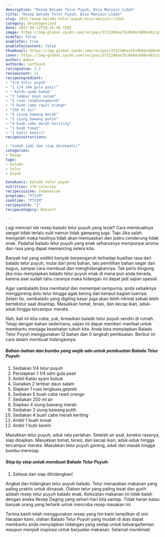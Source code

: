 ```yaml
---
description: "Resep Balado Telur Puyuh, Bisa Manjain Lidah"
title: "Resep Balado Telur Puyuh, Bisa Manjain Lidah"
slug: 2413-resep-balado-telur-puyuh-bisa-manjain-lidah
category: Uncategorized
date: 2022-09-12T18:34:50.729Z
image: https://img-global.cpcdn.com/recipes/3722286aa75c0b84/680x482cq70/balado-telur-puyuh-foto-resep-utama.jpg
hideToc: false
enableToc: true
enableTocContent: false
thumbnail: https://img-global.cpcdn.com/recipes/3722286aa75c0b84/680x482cq70/balado-telur-puyuh-foto-resep-utama.jpg
cover: https://img-global.cpcdn.com/recipes/3722286aa75c0b84/680x482cq70/balado-telur-puyuh-foto-resep-utama.jpg
author: Admin
authorAv: notfound
ratingvalue: 3.2
reviewcount: 21
recipeingredient:
- "1/4 telur puyuh"
- "1 1/4 sdm gula pasir"
- " Kaldu ayam bubuk"
- "2 lembar daun salam"
- "1 ruas lengkuasgeprek"
- "5 buah cabe rawit orange"
- "250 ml air"
- "4 siung bawang merah"
- "2 siung bawang putih"
- "4 buah cabe merah keriting"
- "1 buah tomat"
- "1 butir kemiri"
recipeinstructions:

- "Sudah jadi dan siap dinikmati!"
categories:
- Resep
tags:
- balado
- telur
- puyuh

katakunci: balado telur puyuh 
nutrition: 170 calories
recipecuisine: Indonesian
preptime: "PT11M"
cooktime: "PT31M"
recipeyield: "1"
recipecategory: Dessert

---
```



Lagi mencari ide resep balado telur puyuh yang lezat? Cara membuatnya sangat tidak terlalu sulit namun tidak gampang juga. Tapi Jika salah mengolah maka hasilnya tidak akan memuaskan dan justru cenderung tidak enak. Padahal balado telur puyuh yang enak seharusnya mempunyai aroma dan rasa yang dapat memancing selera kita.


Banyak hal yang sedikit banyak berpengaruh terhadap kualitas rasa dari balado telur puyuh, mulai dari jenis bahan, lalu pemilihan bahan segar dan bagus, sampai cara membuat dan menghidangkannya. Tak perlu bingung jika mau menyiapkan balado telur puyuh enak di mana pun anda berada, karena asal sudah tahu caranya maka hidangan ini dapat jadi sajian spesial.

Agar sambalado bisa membalut dan menempel sempurna, anda sebaiknya menggoreng dulu telur hingga agak kering dan keriput bagian luarnya. Selain itu, sambalado yang digiling kasar juga akan lebih nikmat sebab lebih bertekstur saat disantap. Masukkan tomat, terasi, dan kecap ikan, aduk-aduk hingga tercampur merata.


Nah, kali ini kita coba, yuk, kreasikan balado telur puyuh sendiri di rumah. Tetap dengan bahan sederhana, sajian ini dapat memberi manfaat untuk membantu menjaga kesehatan tubuh kita. Anda bisa menyiapkan Balado Telur Puyuh menggunakan 12 bahan dan 0 langkah pembuatan. Berikut ini cara dalam membuat hidangannya.

<!--inarticleads1-->

##### Bahan-bahan dan bumbu yang wajib ada untuk pembuatan Balado Telur Puyuh:

1. Sediakan 1/4 telur puyuh
1. Persiapkan 1 1/4 sdm gula pasir
1. Ambil  Kaldu ayam bubuk
1. Gunakan 2 lembar daun salam
1. Siapkan 1 ruas lengkuas,geprek
1. Sediakan 5 buah cabe rawit orange
1. Sediakan 250 ml air
1. Siapkan 4 siung bawang merah
1. Sediakan 2 siung bawang putih
1. Sediakan 4 buah cabe merah keriting
1. Ambil 1 buah tomat
1. Ambil 1 butir kemiri


Masukkan telur puyuh, aduk rata perlahan. Setelah air asat, koreksi rasanya, siap disajikan. Masukkan tomat, terasi, dan kecap ikan, aduk-aduk hingga tercampur merata. Masukkan telur puyuh goreng, aduk dan masak hingga bumbu meresap. 

<!--inarticleads2-->

##### Step by step untuk membuat Balado Telur Puyuh:


1. Selesai dan siap dihidangkan!

Angkat dan hidangkan telur puyuh balado. Telur merupakan makanan yang paling praktis untuk dimasak. Olahan telur yang paling lezat dan gurih adalah resep telur puyuh balado enak. Kelezatan makanan ini tidak kalah dengan aneka Resep Daging yang sehari-hari kita santap. Tidak heran kalau banyak orang yang tertarik untuk mencoba resep masakan ini. 

Terima kasih telah menggunakan resep yang tim kami tampilkan di sini. Harapan kami, olahan Balado Telur Puyuh yang mudah di atas dapat membantu anda menyiapkan hidangan yang sedap untuk keluarga/teman maupun menjadi inspirasi untuk berjualan makanan. Selamat menikmati
